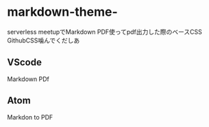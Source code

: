 # markdown-theme-

serverless meetupでMarkdown PDF使ってpdf出力した際のベースCSS
GithubCSS噛んでくだしあ

## VScode

Markdown PDf

## Atom
Markdon to PDF